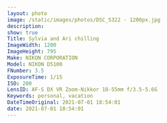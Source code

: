```yaml
---
layout: photo
image: /static/images/photos/DSC_5322 - 1200px.jpg
description:
show: true
Title: Sylvia and Ari chilling
ImageWidth: 1200
ImageHeight: 795
Make: NIKON CORPORATION
Model: NIKON D5100
FNumber: 3.5
ExposureTime: 1/15
ISO: 200
LensID: AF-S DX VR Zoom-Nikkor 18-55mm f/3.5-5.6G
Keywords: personal, vacation
DateTimeOriginal: 2021-07-01 18:54:01
date: 2021-07-01 18:54:01
---
```

